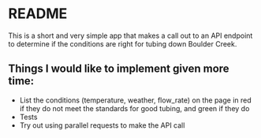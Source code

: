 # README

This is a short and very simple app that makes a call out to an API endpoint to determine if the conditions are right for tubing down Boulder Creek.

## Things I would like to implement given more time:
* List the conditions (temperature, weather, flow_rate) on the page in red if they do not meet the standards for good tubing, and green if they do
* Tests
* Try out using parallel requests to make the API call
